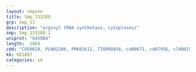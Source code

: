 ```yaml
---
layout: smgene
title: Smp_133280
grp: Smp_13
description: "arginyl tRNA synthetase, cytoplasmic"
smp: Smp_133280.1
uniprot: "G4V8B4"
length:  1869
cdd: "COG0018, PLN02286, PRK01611, TIGR00456, cd00671, cd07956, cl00015, cl04104, cl12020, pfam00750, pfam03485, pfam05746, smart00836, smart01016"
kk: K01887
categories: sm
---
```

